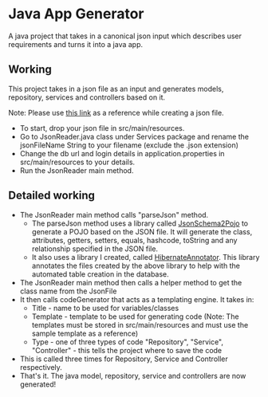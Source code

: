 # Java App Generator

A java project that takes in a canonical json input which describes user requirements and turns it into a java app.

## Working

This project takes in a json file as an input and generates models, repository, services and controllers based on it.

Note: Please use [this link](https://github.com/joelittlejohn/jsonschema2pojo/wiki/Reference) as a reference while creating a json file.

* To start, drop your json file in src/main/resources.
* Go to JsonReader.java class under Services package and rename the jsonFileName String to your filename (exclude the .json extension)
* Change the db url and login details in application.properties in src/main/resources to your details.
* Run the JsonReader main method.

## Detailed working

* The JsonReader main method calls "parseJson" method.
	* The parseJson method uses a library called [JsonSchema2Pojo](https://github.com/joelittlejohn/jsonschema2pojo) to generate a POJO based on the JSON file. It will generate the class, attributes, getters, setters, equals, hashcode, toString and any relationship specified in the JSON file.
	* It also uses a library I created, called [HibernateAnnotator](https://github.com/harshmehta1/HibernateAnnotator). This library annotates the files created by the above library to help with the automated table creation in the database.
* The JsonReader main method then calls a helper method to get the class name from the JsonFile
* It then calls codeGenerator that acts as a templating engine. It takes in:
	* Title - name to be used for variables/classes
	* Template - template to be used for generating code (Note: The templates must be stored in src/main/resources and must use the sample template as a reference)
	* Type - one of three types of code "Repository", "Service", "Controller" - this tells the project where to save the code
* This is called three times for Repository, Service and Controller respectively.
* That's it. The java model, repository, service and controllers are now generated!